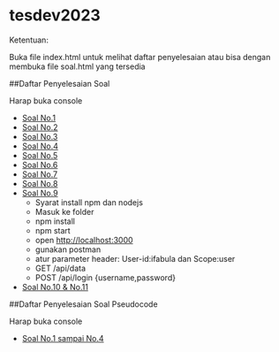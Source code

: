 # tesdev2023
 
Ketentuan:

Buka file index.html untuk melihat daftar penyelesaian atau bisa dengan membuka file soal.html yang tersedia


##Daftar Penyelesaian Soal
    <p>Harap buka console</p>
    <ul>
        <li><a href="soal1.html">Soal No.1</a></li>
        <li><a href="soal2.html">Soal No.2</a></li>
        <li><a href="soal3.html">Soal No.3</a></li>
        <li><a href="soal4.html">Soal No.4</a></li>
        <li><a href="soal5.html">Soal No.5</a></li>
        <li><a href="soal6.html">Soal No.6</a></li>
        <li><a href="soal7.html">Soal No.7</a></li>
        <li><a href="soal8_testdebug.html">Soal No.8</a></li>
        <li><a href="#">Soal No.9</a>
            <ul>
                <li>Syarat install npm dan nodejs</li>
                <li>Masuk ke folder</li>
                <li>npm install</li>
                <li>npm start</li>
                <li>open <a href="http://localhost:3000" target="_blank">http://localhost:3000</a></li>
                <li>gunakan postman</li>
                <li>atur parameter header: User-id:ifabula dan Scope:user</li>
                <li>GET /api/data</li>
                <li>POST /api/login {username,password}</li>
            </ul>
        </li>
        <li><a href="soal10_11.html">Soal No.10 & No.11</a></li>
    </ul>

##Daftar Penyelesaian Soal Pseudocode
    <p>Harap buka console</p>
    <ul>
        <li><a href="soal_pseudocode.html">Soal No.1 sampai No.4</a>
    </li>
    </ul>